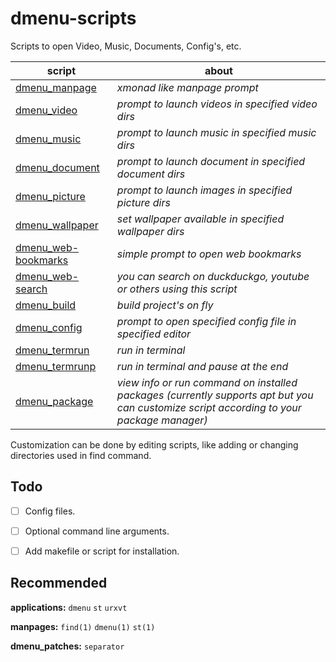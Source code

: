 # dmenu-scripts
Scripts to open Video, Music, Documents, Config's, etc.



| script                                                                                            | about                                                  |
|---------------------------------------------------------------------------------------------------|--------------------------------------------------------|
| [dmenu_manpage](https://github.com/DarkSamus669/dmenu-scripts/raw/main/dmenu_manpage)             | _xmonad like manpage prompt_
| [dmenu_video](https://github.com/DarkSamus669/dmenu-scripts/raw/main/dmenu_video)                 | _prompt to launch videos in specified video dirs_
| [dmenu_music](https://github.com/DarkSamus669/dmenu-scripts/raw/main/dmenu_music)                 | _prompt to launch music in specified music dirs_
| [dmenu_document](https://github.com/DarkSamus669/dmenu-scripts/raw/main/dmenu_document)           | _prompt to launch document in specified document dirs_
| [dmenu_picture](https://github.com/DarkSamus669/dmenu-scripts/raw/main/dmenu_picture)             | _prompt to launch images in specified picture dirs_
| [dmenu_wallpaper](https://github.com/DarkSamus669/dmenu-scripts/raw/main/dmenu_wallpaper)         | _set wallpaper available in specified wallpaper dirs_
| [dmenu_web-bookmarks](https://github.com/DarkSamus669/dmenu-scripts/raw/main/dmenu_web-bookmarks) | _simple prompt to open web bookmarks_
| [dmenu_web-search](https://github.com/DarkSamus669/dmenu-scripts/raw/main/dmenu_web-search)           | _you can search on duckduckgo, youtube or others using this script_
| [dmenu_build](https://github.com/DarkSamus669/dmenu-scripts/raw/main/dmenu_build)                 | _build project's on fly_
| [dmenu_config](https://github.com/DarkSamus669/dmenu-scripts/raw/main/dmenu_config)               | _prompt to open specified config file in specified editor_
| [dmenu_termrun](https://github.com/DarkSamus669/dmenu-scripts/raw/main/dmenu_termrun)             | _run in terminal_
| [dmenu_termrunp](https://github.com/DarkSamus669/dmenu-scripts/raw/main/dmenu_termrunp)           | _run in terminal and pause at the end_
| [dmenu_package](https://github.com/DarkSamus669/dmenu-scripts/raw/main/dmenu_package)           | _view info or run command on installed packages (currently supports apt but you can customize script according to your package manager)_


Customization can be done by editing scripts, like adding or changing directories used in find command.



## Todo
- [ ] Config files.
- [ ] Optional command line arguments.
- [ ] Add makefile or script for installation.



## Recommended

**applications:**
```dmenu``` ```st``` ```urxvt```


**manpages:**
```find(1)``` ```dmenu(1)``` ```st(1)```


**dmenu_patches:**
```separator```
​

